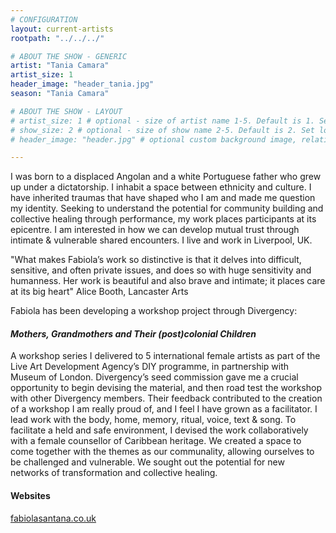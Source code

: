 ```yaml
---
# CONFIGURATION
layout: current-artists
rootpath: "../../../"

# ABOUT THE SHOW - GENERIC
artist: "Tania Camara"
artist_size: 1
header_image: "header_tania.jpg"
season: "Tania Camara"

# ABOUT THE SHOW - LAYOUT
# artist_size: 1 # optional - size of artist name 1-5. Default is 1. Set longer names to lower values
# show_size: 2 # optional - size of show name 2-5. Default is 2. Set longer names to lower values
# header_image: "header.jpg" # optional custom background image, relative to current page

---
```

I was born to a displaced Angolan and a white Portuguese father who grew up under a dictatorship. I inhabit a space between ethnicity and culture. I have inherited traumas that have shaped who I am and made me question my identity. Seeking to understand the potential for community building and collective healing through performance, my work places participants at its epicentre. I am interested in how we can develop mutual trust through intimate & vulnerable shared encounters. I live and work in Liverpool, UK. 

"What makes Fabiola’s work so distinctive is that it delves into difficult, sensitive, and often private issues, and does so with huge sensitivity and humanness. Her work is beautiful and also brave and intimate; it places care at its big heart" Alice Booth, Lancaster Arts      

Fabiola has been developing a workshop project through Divergency:  
  
#### *Mothers, Grandmothers and Their (post)colonial Children*
A workshop series I delivered to 5 international female artists as part of the Live Art Development Agency’s DIY programme, in partnership with Museum of London. Divergency’s seed commission gave me a crucial opportunity to begin devising the material, and then road test the workshop with other Divergency members. Their feedback contributed to the creation of a workshop I am really proud of, and I feel I have grown as a facilitator. I lead work with the body, home, memory, ritual, voice, text & song. To facilitate a held and safe environment, I devised the work collaboratively with a female counsellor of Caribbean heritage. We created a space to come together with the themes as our communality, allowing ourselves to be challenged and vulnerable. We sought out the potential for new networks of transformation and collective healing.     
            
#### Websites          
<a href="https://www.fabiolasantana.co.uk/" target="_blank">fabiolasantana.co.uk</a>